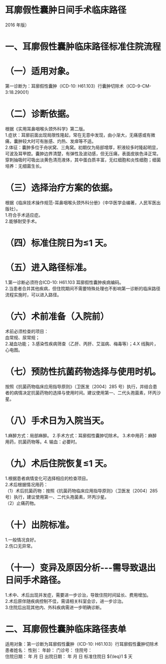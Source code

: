 # 耳廓假性囊肿日间手术临床路径  
2016 年版）  
# 一、耳廓假性囊肿临床路径标准住院流程  
# （一）适用对象。  
第一诊断为：耳廓假性囊肿（ICD-10: H61.103）行囊肿切除术（ICD-9-CM-3:18.29001）  
# （二）诊断依据。  
根据《实用耳鼻咽喉头颈外科学》第二版。  
1.症状：耳廓前面出现局限性隆起，常在无意中发现，由小渐大，无痛感或有微痛，囊肿较大时可有胀感、灼热、发痒等不适。  
2.体征：囊肿多位于舟状窝、三角窝。初期仅为局部增厚，积液较多时隆起明显，可波及耳甲腔。囊肿边界清楚，有弹性及波动感，但无压痛，表面皮肤色泽正常。穿刺抽吸时可吸出淡黄色清亮液体，其中蛋白质丰富，无红细胞和炎性细胞；细菌培养：无细菌生长。  
# （三）选择治疗方案的依据。  
根据《临床技术操作规范-耳鼻咽喉头颈外科分册》（中华医学会编著，人民军医出版社）。  
1.符合手术适应症。  
2.能够耐受手术。  
# （四）标准住院日为≤1 天。  
# （五）进入路径标准。  
1.第一诊断必须符合ICD-10: H61.103 耳廓假性囊肿疾病编码。  
2.当患者合并其他疾病，但住院期间不需要特殊处理也不影响第一诊断的临床路径流程实施时，可以进入路径。  
# （六）术前准备（入院前）  
术前必须检查的项目：  
血常规、尿常规；  
2.凝血功能； 3.感染性疾病筛查（乙肝、丙肝、艾滋病、梅毒等）；4.X 线胸片，心电图。  
# （七）预防性抗菌药物选择与使用时机。  
按照《抗菌药物临床应用指导原则》（卫医发〔2004〕285 号）执行，并结合患者的病情决定抗菌药物的选择与使用时间。建议使用第一、二代头孢菌素，环丙沙星。  
# （八）手术日为入院当天。  
1.麻醉方式：局部麻醉。 2.手术方式：耳廓假性囊肿切除术。  3.术中用药：麻醉用药，抗菌药物等。4. 输血：必要时。  
# （九）术后住院恢复≤1 天。  
1.根据患者病情变化可选择相应的检查项目。  
2.术后根据情况用药：  
（1）术后抗菌药物：按照《抗菌药物临床应用指导原则》（卫医发〔2004〕285 号）执行，建议使用第一、二代头孢菌素，环丙沙星。  
（2）止痛药物。  
# （十）出院标准。  
1.一般情况良好。  
2.伤口无异常。  
# （十一）变异及原因分析---需导致退出日间手术路径。  
1.术中、术后出现并发症，需要进一步诊治，导致住院时间延长、费用增加。  
2.术后原伴随疾病控制不佳，需请相关科室会诊，进一步诊治。  
3.住院后出现其他内、外科疾病需进一步明确诊断。  
# 二、耳廓假性囊肿临床路径表单  
适用对象：第一诊断为耳廓假性囊肿（ICD-10: H61.103）行耳廓假性囊肿切除术  
患者姓名：         性别：     年龄：      门诊号：    住院号：  
住院日期：     年   月   日  出院日期：    年  月  日   标准住院日 ${\leq}1 $ 天  
